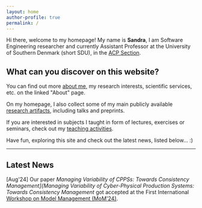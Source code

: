 ```yaml
---
layout: home
author-profile: true
permalink: /
---
```


Hi there, welcome to my homepage!
My name is __Sandra__,
I am Software Engineering researcher and currently Assistant Professor at the University of Southern Denmark (short SDU), in the [ACP Section](https://acp.sdu.dk/).


## What can you discover on this website?

You can find out more [about me](/about/), my research interests, scientific services, etc. on the linked "About" page.

On my homepage, I also collect some of my main publicly available [research artifacts](/research/), including talks and preprints.

If you are interested in subjects I taught in form of lectures, exercises or seminars, check out my [teaching activities](/teaching/).

Have fun, exploring this site and check out the latest news, listed below... :)

------------------------------------------
## Latest News

[Aug'24] Our paper _Managing Variability of CPPSs: Towards Consistency Management]{Managing Variability of Cyber-Physical Production Systems: Towards Consistency Management_ got accepted at the First International [Workshop on Model Management (MoM'24)](https://mom2024.wp.imt.fr/).
